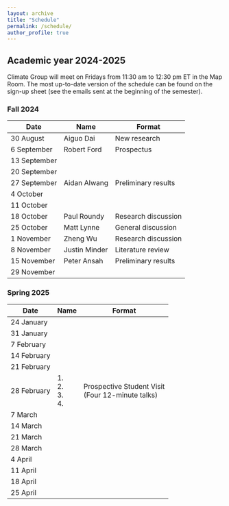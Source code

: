 ```yaml
---
layout: archive
title: "Schedule"
permalink: /schedule/
author_profile: true
---
```


## Academic year 2024-2025

Climate Group will meet on Fridays from 11:30 am to 12:30 pm ET in the Map Room. 
The most up-to-date version of the schedule can be found on the sign-up sheet (see the emails sent at the beginning of the semester).

### Fall 2024

| Date | Name | Format | 
| ------------- | ------------- | ------------ |
| 30 August | Aiguo Dai | New research |
| 6 September | Robert Ford | Prospectus |
| 13 September |  |  |
| 20 September |  |  |
| 27 September | Aidan Alwang | Preliminary results |
| 4 October |  |  |
| 11 October |  |  |
| 18 October | Paul Roundy | Research discussion |
| 25 October | Matt Lynne | General discussion |
| 1 November | Zheng Wu | Research discussion |
| 8 November | Justin Minder | Literature review |
| 15 November | Peter Ansah | Preliminary results |
| 29 November |  |  |

### Spring 2025

| Date | Name | Format | 
| ------------- | ------------- | ------------ |
| 24 January |  |  |
| 31 January |  |  |
| 7 February |  |  |
| 14 February |  |  |
| 21 February |  |  |
| 28 February | 1. <br>2. <br>3. <br>4. | Prospective Student Visit <br>(Four 12-minute talks) |
| 7 March |  |  |
| 14 March |  |  |
| 21 March |  |  |
| 28 March |  |  |
| 4 April |  |  |
| 11 April |  |  |
| 18 April |  |  |
| 25 April |  |  |
